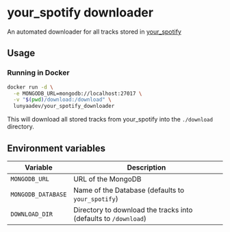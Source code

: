 # your_spotify downloader

An automated downloader for all tracks stored in [your_spotify](https://github.com/Yooooomi/your_spotify)

## Usage

### Running in Docker

```sh
docker run -d \
  -e MONGODB_URL=mongodb://localhost:27017 \
  -v "$(pwd)/download:/download" \
  lunyaadev/your_spotify_downloader
```

This will download all stored tracks from your_spotify into the `./download` directory.

## Environment variables

| Variable           | Description                                                     |
| ------------------ | --------------------------------------------------------------- |
| `MONGODB_URL`      | URL of the MongoDB                                              |
| `MONGODB_DATABASE` | Name of the Database (defaults to `your_spotify`)               |
| `DOWNLOAD_DIR`     | Directory to download the tracks into (defaults to `/download`) |
